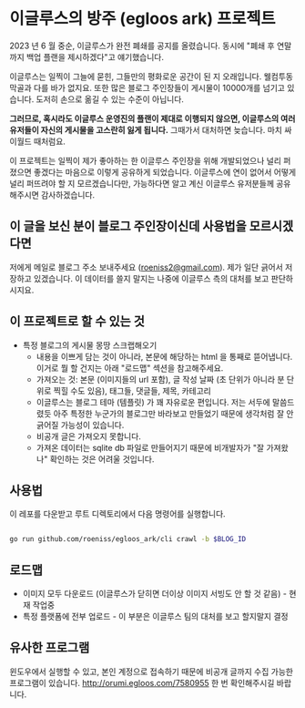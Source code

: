 # 이글루스의 방주 (egloos ark) 프로젝트

2023 년 6 월 중순, 이글루스가 완전 폐쇄를 공지를 올렸습니다. 동시에 "폐쇄 후 연말까지 백업 플랜을 제시하겠다"고 얘기했습니다.

이글루스는 일찍이 그늘에 묻힌, 그들만의 평화로운 공간이 된 지 오래입니다. 웰컴투동막골과 다를 바가 없지요. 또한 많은 블로그 주인장들이 게시물이 10000개를 넘기고 있습니다. 도저히 손으로 옮길 수 있는 수준이 아닙니다.

**그러므로, 혹시라도 이글루스 운영진의 플랜이 제대로 이행되지 않으면, 이글루스의 여러 유저들이 자신의 게시물을 고스란히 잃게 됩니다.** 그때가서 대처하면 늦습니다. 마치 싸이월드 때처럼요.

이 프로젝트는 일찍이 제가 좋아하는 한 이글루스 주인장을 위해 개발되었으나 널리 퍼졌으면 좋겠다는 마음으로 이렇게 공유하게 되었습니다. 이글루스에 연이 없어서 어떻게 널리 퍼뜨려야 할 지 모르겠습니다만, 가능하다면 알고 계신 이글루스 유저분들께 공유해주시면 감사하겠습니다.

## 이 글을 보신 분이 블로그 주인장이신데 사용법을 모르시겠다면

저에게 메일로 블로그 주소 보내주세요 (roeniss2@gmail.com). 제가 일단 긁어서 저장하고 있겠습니다. 이 데이터를 쓸지 말지는 나중에 이글루스 측의 대처를 보고 판단하시지요.

## 이 프로젝트로 할 수 있는 것

- 특정 블로그의 게시물 몽땅 스크랩해오기
  - 내용을 이쁘게 담는 것이 아니라, 본문에 해당하는 html 을 통째로 뜯어냅니다. 이거로 뭘 할 건지는 아래 "로드맵" 섹션을 참고해주세요.
  - 가져오는 것: 본문 (이미지들의 url 포함), 글 작성 날짜 (초 단위가 아니라 분 단위로 찍힐 수도 있음), 태그들, 댓글들, 제목, 카테고리
  - 이글루스는 블로그 테마 (템플릿) 가 꽤 자유로운 편입니다. 저는 서두에 말씀드렸듯 아주 특정한 누군가의 블로그만 바라보고 만들었기 때문에 생각처럼 잘 안 긁어질 가능성이 있습니다.
  - 비공개 글은 가져오지 못합니다.
  - 가져온 데이터는 sqlite db 파일로 만들어지기 때문에 비개발자가 "잘 가져왔나" 확인하는 것은 어려울 것입니다.

## 사용법

이 레포를 다운받고 루트 디렉토리에서 다음 명령어를 실행합니다.

```bash 

go run github.com/roeniss/egloos_ark/cli crawl -b $BLOG_ID

```

## 로드맵

- 이미지 모두 다운로드 (이글루스가 닫히면 더이상 이미지 서빙도 안 할 것 같음) - 현재 작업중
- 특정 플랫폼에 전부 업로드 - 이 부분은 이글루스 팀의 대처를 보고 할지말지 결정

## 유사한 프로그램

윈도우에서 실행할 수 있고, 본인 계정으로 접속하기 때문에 비공개 글까지 수집 가능한 프로그램이 있습니다. http://orumi.egloos.com/7580955 한 번 확인해주시길 바랍니다.

